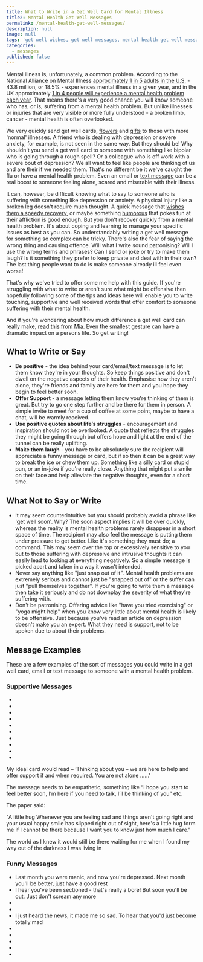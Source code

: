 ```yaml
---
title: What to Write in a Get Well Card for Mental Illness
title2: Mental Health Get Well Messages
permalink: /mental-health-get-well-messages/
description: null
image: null
tags: 'get well wishes, get well messages, mental health get well messages'
categories:
  - messages
published: false
---
```

Mental illness is, unfortunately, a common problem. According to the National Alliance on Mental Illness <a href="https://www.nami.org/Learn-More/Mental-Health-By-the-Numbers">approximately 1 in 5 adults in the U.S.</a> - 43.8 million, or 18.5% - experiences mental illness in a given year, and in the UK approximately <a href="https://www.mind.org.uk/information-support/types-of-mental-health-problems/statistics-and-facts-about-mental-health/how-common-are-mental-health-problems/">1 in 4 people will experience a mental health problem each year</a>. That means there's a very good chance you will know someone who has, or is, suffering from a mental health problem. But unlike illnesses or injuries that are very visible or more fully understood - a broken limb, cancer - mental health is often overlooked. 

We very quickly send get well cards, <a href="/get-well-flowers/">flowers</a> and <a href="/get-well-gifts/">gifts</a> to those with more 'normal' illnesses. A friend who is dealing with depression or severe anxiety, for example, is not seen in the same way. But they should be! Why shouldn't you send a get well card to someone with something like bipolar who is going through a rough spell? Or a colleague who is off work with a severe bout of depression? We all want to feel like people are thinking of us and are their if we needed them. That's no different be it we've caught the flu or have a mental health problem. Even an email or <a href="/get-well-text-messages/">text message</a> can be a real boost to someone feeling alone, scared and miserable with their illness.

It can, however, be difficult knowing what to say to someone who is suffering with something like depression or anxiety. A physical injury like a broken leg doesn't require much thought. A quick message that <a href="/get-well-wishes/">wishes them a speedy recovery</a>, or maybe something <a href="/funny-get-well-wishes/">humorous</a> that pokes fun at their affliction is good enough. But you don't recover quickly from a mental health problem. It's about coping and learning to manage your specific issues as best as you can. So understandably writing a get well message for something so complex can be tricky. There's also the fear of saying the wrong thing and causing offence. Will what I write sound patronising? Will I use the wrong terms and phrases? Can I send or joke or try to make them laugh? Is it something they prefer to keep private and deal with in their own? The last thing people want to do is make someone already ill feel even worse! 

That's why we've tried to offer some me help with this guide. If you're struggling with what to write or aren't sure what might be offensive then hopefully following some of the tips and ideas here will enable you to write touching, supportive and well received words that offer comfort to someone suffering with their mental health.

And if you're wondering about how much difference a get well card can really make, <a href="https://www.time-to-change.org.uk/blog/get-well-soon-cards-for-mental-health-problems#mia">read this from Mia</a>. Even the smallest gesture can have a dramatic impact on a persons life. So get writing!

<h2>What to Write or Say</h2>

<ul>
<li><strong>Be positive</strong> - the idea behind your card/email/text message is to let them know they're in your thoughts. So keep things positive and don't dwell on the negative aspects of their health. Emphasise how they aren't alone, they're friends and family are here for them and you hope they begin to feel better soon. </li>
<li><strong>Offer Support</strong> - a message letting them know you're thinking of them is great. But try to go one step further and be there for them in person. A simple invite to meet for a cup of coffee at some point, maybe to have a chat, will be warmly received. </li>
<li><strong>Use positive quotes about life’s struggles</strong> - encouragement and inspiration should not be overlooked. A quote that reflects the struggles they might be going through but offers hope and light at the end of the tunnel can be really uplifting.</li>
<li><strong>Make them laugh</strong> - you have to be absolutely sure the recipient will appreciate a funny message or card, but if so then it can be a great way to break the ice or chew them up. Something like a silly card or stupid pun, or an in-joke if you're really close. Anything that might put a smile on their face and help alleviate the negative thoughts, even for a short time. </li>
</ul>

<h2>What Not to Say or Write</h2>

<ul>
<li>It may seem counterintuitive but you should probably avoid a phrase like 'get well soon'. Why? The soon aspect implies it will be over quickly, whereas the reality is mental health problems rarely disappear in a short space of time. The recipient may also feel the message is putting them under pressure to get better. Like it's something they must do; a command. 
This may seem over the top or excessively sensitive to you but to those suffering with depressive and intrusive thoughts it can easily lead to looking at everything negatively. So a simple message is picked apart and taken in a way it wasn't intended. </li>
<li>Never say anything like "just snap out of it". Mental health problems are extremely serious and cannot just be "snapped out of" or the suffer can just "pull themselves together". If you're going to write them a message then take it seriously and do not downplay the severity of what they're suffering with. </li>
<li>Don't be patronising. Offering advice like "have you tried exercising" or "yoga might help" when you know very little about mental health is likely to be offensive. Just because you've read an article on depression doesn't make you an expert. What they need is support, not to be spoken due to about their problems. </li>
</ul>

<h2>Message Examples</h2>

These are a few examples of the sort of messages you could write in a get well card, email or text message to someone with a mental health problem. 

<h3>Supportive Messages</h3>

<ul>
<li></li>
<li></li>
<li></li>
<li></li>
<li></li>
<li></li>
<li></li>
<li></li>
<li></li>
<li></li>
</ul>

My ideal card would read – ‘Thinking about you – we are here to help and offer support if and when required. You are not alone ……’

The message needs to be empathetic, something like “I hope you start to feel better soon, I’m here if you need to talk, I’ll be thinking of you” etc. 

The paper said:

"A little hug
Whenever you are feeling sad
and things aren't going right
and your usual happy smile has slipped right out of sight,
here's a little hug form me if
I cannot be there because I want
you to know just how much I care."

The world as I knew it would still be there waiting for me when I found my way out of the darkness I was living in

<h3>Funny Messages</h3>

<ul>
<li>Last month you were manic, and now you're depressed. Next month you'll be better, just have a good rest</li>
<li>I hear you've been sectioned - that's really a bore! But soon you'll be out. Just don't scream any more</li>
<li></li>
<li></li>
<li>I just heard the news, it made me so sad. To hear that you'd just become totally mad</li>
<li></li>
<li></li>
<li></li>
<li></li>
<li></li>
</ul>